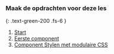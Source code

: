 ### Maak de opdrachten voor deze les
{: .text-green-200 .fs-6 }

1. [Start](1onderwerp)
1. [Eerste component](2eerstecomponent)
1. [Component Stylen met modulaire CSS](3componentstylen)
